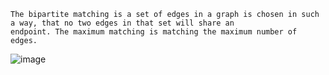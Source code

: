 ```
The bipartite matching is a set of edges in a graph is chosen in such a way, that no two edges in that set will share an 
endpoint. The maximum matching is matching the maximum number of edges.
```
![image](https://user-images.githubusercontent.com/59710234/184479593-e1393e75-e3e4-4d33-aaa7-8237c31a818e.png)

